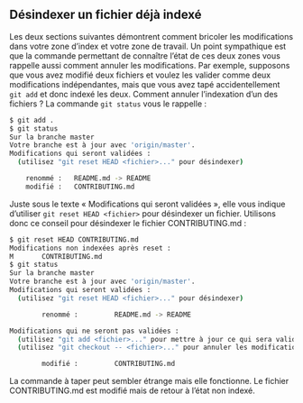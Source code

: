 ## Désindexer un fichier déjà indexé

Les deux sections suivantes démontrent comment bricoler les modifications dans votre zone d’index et votre zone de travail. Un point sympathique est que la commande permettant de connaître l’état de ces deux zones vous rappelle aussi comment annuler les modifications. Par exemple, supposons que vous avez modifié deux fichiers et voulez les valider comme deux modifications indépendantes, mais que vous avez tapé accidentellement ```git add``` et donc indexé les deux. Comment annuler l’indexation d’un des fichiers ? La commande ```git status``` vous le rappelle :

```bash
$ git add .
$ git status
Sur la branche master
Votre branche est à jour avec 'origin/master'.
Modifications qui seront validées :
  (utilisez "git reset HEAD <fichier>..." pour désindexer)

    renommé :   README.md -> README
    modifié :   CONTRIBUTING.md
```

Juste sous le texte « Modifications qui seront validées », elle vous indique d’utiliser ```git reset HEAD <fichier>``` pour désindexer un fichier. Utilisons donc ce conseil pour désindexer le fichier CONTRIBUTING.md :

```bash
$ git reset HEAD CONTRIBUTING.md
Modifications non indexées après reset :
M       CONTRIBUTING.md
$ git status
Sur la branche master
Votre branche est à jour avec 'origin/master'.
Modifications qui seront validées :
  (utilisez "git reset HEAD <fichier>..." pour désindexer)

        renommé :         README.md -> README

Modifications qui ne seront pas validées :
  (utilisez "git add <fichier>..." pour mettre à jour ce qui sera validé)
  (utilisez "git checkout -- <fichier>..." pour annuler les modifications dans la copie de travail)

        modifié :         CONTRIBUTING.md
```

La commande à taper peut sembler étrange mais elle fonctionne. Le fichier CONTRIBUTING.md est modifié mais de retour à l’état non indexé.
